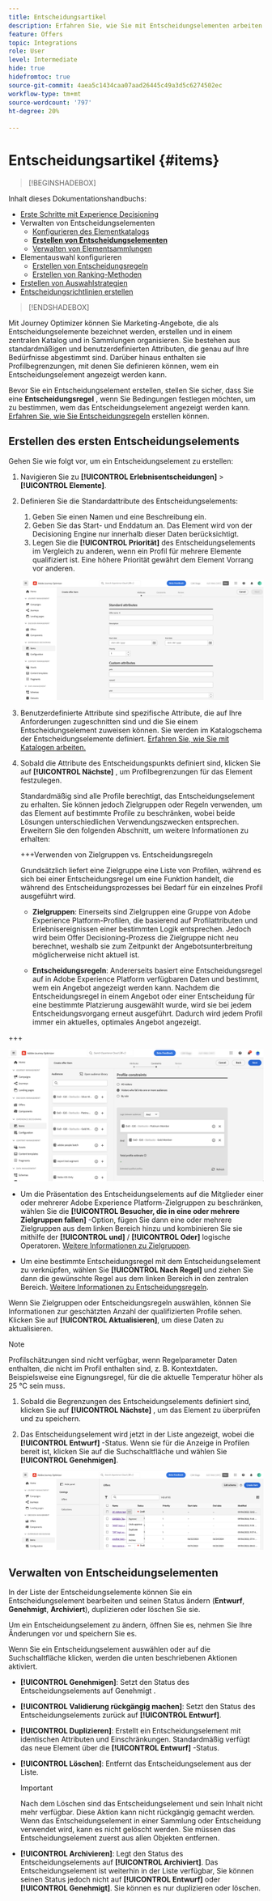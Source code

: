 ```yaml
---
title: Entscheidungsartikel
description: Erfahren Sie, wie Sie mit Entscheidungselementen arbeiten.
feature: Offers
topic: Integrations
role: User
level: Intermediate
hide: true
hidefromtoc: true
source-git-commit: 4aea5c1434caa07aad26445c49a3d5c6274502ec
workflow-type: tm+mt
source-wordcount: '797'
ht-degree: 20%

---
```


# Entscheidungsartikel {#items}

>[!BEGINSHADEBOX]

Inhalt dieses Dokumentationshandbuchs:

* [Erste Schritte mit Experience Decisioning](gs-experience-decisioning.md)
* Verwalten von Entscheidungselementen
   * [Konfigurieren des Elementkatalogs](catalogs.md)
   * **[Erstellen von Entscheidungselementen](items.md)**
   * [Verwalten von Elementsammlungen](collections.md)
* Elementauswahl konfigurieren
   * [Erstellen von Entscheidungsregeln](rules.md)
   * [Erstellen von Ranking-Methoden](ranking.md)
* [Erstellen von Auswahlstrategien](selection-strategies.md)
* [Entscheidungsrichtlinien erstellen](create-decision.md)

>[!ENDSHADEBOX]

Mit Journey Optimizer können Sie Marketing-Angebote, die als Entscheidungselemente bezeichnet werden, erstellen und in einem zentralen Katalog und in Sammlungen organisieren. Sie bestehen aus standardmäßigen und benutzerdefinierten Attributen, die genau auf Ihre Bedürfnisse abgestimmt sind. Darüber hinaus enthalten sie Profilbegrenzungen, mit denen Sie definieren können, wem ein Entscheidungselement angezeigt werden kann.

Bevor Sie ein Entscheidungselement erstellen, stellen Sie sicher, dass Sie eine **Entscheidungsregel** , wenn Sie Bedingungen festlegen möchten, um zu bestimmen, wem das Entscheidungselement angezeigt werden kann. [Erfahren Sie, wie Sie  Entscheidungsregeln](rules.md) erstellen können. 

## Erstellen des ersten Entscheidungselements

Gehen Sie wie folgt vor, um ein Entscheidungselement zu erstellen:

1. Navigieren Sie zu **[!UICONTROL Erlebnisentscheidungen]** > **[!UICONTROL Elemente]**.

1. Definieren Sie die Standardattribute des Entscheidungselements:

   1. Geben Sie einen Namen und eine Beschreibung ein.
   1. Geben Sie das Start- und Enddatum an. Das Element wird von der Decisioning Engine nur innerhalb dieser Daten berücksichtigt.
   1. Legen Sie die **[!UICONTROL Priorität]** des Entscheidungselements im Vergleich zu anderen, wenn ein Profil für mehrere Elemente qualifiziert ist. Eine höhere Priorität gewährt dem Element Vorrang vor anderen.

   ![](assets/item-attributes.png)

1. Benutzerdefinierte Attribute sind spezifische Attribute, die auf Ihre Anforderungen zugeschnitten sind und die Sie einem Entscheidungselement zuweisen können. Sie werden im Katalogschema der Entscheidungselemente definiert. [Erfahren Sie, wie Sie mit Katalogen arbeiten.](catalogs.md)

1. Sobald die Attribute des Entscheidungspunkts definiert sind, klicken Sie auf **[!UICONTROL Nächste]** , um Profilbegrenzungen für das Element festzulegen.

   Standardmäßig sind alle Profile berechtigt, das Entscheidungselement zu erhalten. Sie können jedoch Zielgruppen oder Regeln verwenden, um das Element auf bestimmte Profile zu beschränken, wobei beide Lösungen unterschiedlichen Verwendungszwecken entsprechen. Erweitern Sie den folgenden Abschnitt, um weitere Informationen zu erhalten:

   +++Verwenden von Zielgruppen vs. Entscheidungsregeln

   Grundsätzlich liefert eine Zielgruppe eine Liste von Profilen, während es sich bei einer Entscheidungsregel um eine Funktion handelt, die während des Entscheidungsprozesses bei Bedarf für ein einzelnes Profil ausgeführt wird.

   * **Zielgruppen**: Einerseits sind Zielgruppen eine Gruppe von Adobe Experience Platform-Profilen, die basierend auf Profilattributen und Erlebnisereignissen einer bestimmten Logik entsprechen. Jedoch wird beim Offer Decisioning-Prozess die Zielgruppe nicht neu berechnet, weshalb sie zum Zeitpunkt der Angebotsunterbreitung möglicherweise nicht aktuell ist.

   * **Entscheidungsregeln**: Andererseits basiert eine Entscheidungsregel auf in Adobe Experience Platform verfügbaren Daten und bestimmt, wem ein Angebot angezeigt werden kann. Nachdem die Entscheidungsregel in einem Angebot oder einer Entscheidung für eine bestimmte Platzierung ausgewählt wurde, wird sie bei jedem Entscheidungsvorgang erneut ausgeführt. Dadurch wird jedem Profil immer ein aktuelles, optimales Angebot angezeigt.

+++

   ![](assets/item-constraints.png)

   * Um die Präsentation des Entscheidungselements auf die Mitglieder einer oder mehrerer Adobe Experience Platform-Zielgruppen zu beschränken, wählen Sie die **[!UICONTROL Besucher, die in eine oder mehrere Zielgruppen fallen]** -Option, fügen Sie dann eine oder mehrere Zielgruppen aus dem linken Bereich hinzu und kombinieren Sie sie mithilfe der **[!UICONTROL und]** / **[!UICONTROL Oder]** logische Operatoren. [Weitere Informationen zu Zielgruppen](../audience/about-audiences.md).

   * Um eine bestimmte Entscheidungsregel mit dem Entscheidungselement zu verknüpfen, wählen Sie **[!UICONTROL Nach Regel]** und ziehen Sie dann die gewünschte Regel aus dem linken Bereich in den zentralen Bereich. [Weitere Informationen zu Entscheidungsregeln](rules.md).

   Wenn Sie Zielgruppen oder Entscheidungsregeln auswählen, können Sie Informationen zur geschätzten Anzahl der qualifizierten Profile sehen. Klicken Sie auf **[!UICONTROL Aktualisieren]**, um diese Daten zu aktualisieren.

   >[!NOTE]
   >
   >Profilschätzungen sind nicht verfügbar, wenn Regelparameter Daten enthalten, die nicht im Profil enthalten sind, z. B. Kontextdaten. Beispielsweise eine Eignungsregel, für die die aktuelle Temperatur höher als 25 °C sein muss.

1. Sobald die Begrenzungen des Entscheidungselements definiert sind, klicken Sie auf **[!UICONTROL Nächste]** , um das Element zu überprüfen und zu speichern.

1. Das Entscheidungselement wird jetzt in der Liste angezeigt, wobei die **[!UICONTROL Entwurf]** -Status. Wenn sie für die Anzeige in Profilen bereit ist, klicken Sie auf die Suchschaltfläche und wählen Sie **[!UICONTROL Genehmigen]**.

   ![](assets/item-approve.png)

## Verwalten von Entscheidungselementen

In der Liste der Entscheidungselemente können Sie ein Entscheidungselement bearbeiten und seinen Status ändern (**Entwurf**, **Genehmigt**, **Archiviert**), duplizieren oder löschen Sie sie.

Um ein Entscheidungselement zu ändern, öffnen Sie es, nehmen Sie Ihre Änderungen vor und speichern Sie es.

Wenn Sie ein Entscheidungselement auswählen oder auf die Suchschaltfläche klicken, werden die unten beschriebenen Aktionen aktiviert.

* **[!UICONTROL Genehmigen]**: Setzt den Status des Entscheidungselements auf Genehmigt .
* **[!UICONTROL Validierung rückgängig machen]**: Setzt den Status des Entscheidungselements zurück auf **[!UICONTROL Entwurf]**.
* **[!UICONTROL Duplizieren]**: Erstellt ein Entscheidungselement mit identischen Attributen und Einschränkungen. Standardmäßig verfügt das neue Element über die **[!UICONTROL Entwurf]** -Status.
* **[!UICONTROL Löschen]**: Entfernt das Entscheidungselement aus der Liste.

  >[!IMPORTANT]
  >
  >Nach dem Löschen sind das Entscheidungselement und sein Inhalt nicht mehr verfügbar. Diese Aktion kann nicht rückgängig gemacht werden. Wenn das Entscheidungselement in einer Sammlung oder Entscheidung verwendet wird, kann es nicht gelöscht werden. Sie müssen das Entscheidungselement zuerst aus allen Objekten entfernen.

* **[!UICONTROL Archivieren]**: Legt den Status des Entscheidungselements auf **[!UICONTROL Archiviert]**. Das Entscheidungselement ist weiterhin in der Liste verfügbar, Sie können seinen Status jedoch nicht auf **[!UICONTROL Entwurf]** oder **[!UICONTROL Genehmigt]**. Sie können es nur duplizieren oder löschen.
